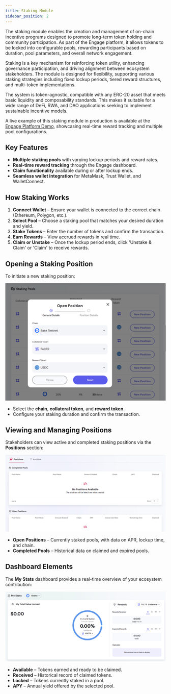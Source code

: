 ```yaml
---
title: Staking Module
sidebar_position: 2
---
```


The staking module enables the creation and management of on-chain incentive programs designed to promote long-term token holding and community participation. As part of the Engage platform, it allows tokens to be locked into configurable pools, rewarding participants based on duration, pool parameters, and overall network engagement.

Staking is a key mechanism for reinforcing token utility, enhancing governance participation, and driving alignment between ecosystem stakeholders. The module is designed for flexibility, supporting various staking strategies including fixed lockup periods, tiered reward structures, and multi-token implementations.

The system is token-agnostic, compatible with any ERC-20 asset that meets basic liquidity and composability standards. This makes it suitable for a wide range of DeFi, RWA, and DAO applications seeking to implement sustainable incentive models.

A live example of this staking module in production is available at the [Engage Platform Demo](https://sharingblock-engage.defactor.dev/staking), showcasing real-time reward tracking and multiple pool configurations.

## Key Features

- **Multiple staking pools** with varying lockup periods and reward rates.
- **Real-time reward tracking** through the Engage dashboard.
- **Claim functionality** available during or after lockup ends.
- **Seamless wallet integration** for MetaMask, Trust Wallet, and WalletConnect.

## How Staking Works

1. **Connect Wallet** – Ensure your wallet is connected to the correct chain (Ethereum, Polygon, etc.).
2. **Select Pool** – Choose a staking pool that matches your desired duration and yield.
3. **Stake Tokens** – Enter the number of tokens and confirm the transaction.
4. **Earn Rewards** – View accrued rewards in real time.
5. **Claim or Unstake** – Once the lockup period ends, click 'Unstake & Claim' or 'Claim' to receive rewards.

## Opening a Staking Position

To initiate a new staking position:

![Open Staking Position](../../../static/img/front-end/staking-open-position.png)

- Select the **chain**, **collateral token**, and **reward token**.
- Configure your staking duration and confirm the transaction.

## Viewing and Managing Positions

Stakeholders can view active and completed staking positions via the **Positions** section:

![Staking Positions List](../../../static/img/front-end/staking-positions-lists.png)

- **Open Positions** – Currently staked pools, with data on APR, lockup time, and chain.
- **Completed Pools** – Historical data on claimed and expired pools.

## Dashboard Elements

The **My Stats** dashboard provides a real-time overview of your ecosystem contribution:

![Staking Dashboard](../../../static/img/front-end/staking-dashboard.png)

- **Available** – Tokens earned and ready to be claimed.
- **Received** – Historical record of claimed tokens.
- **Locked** – Tokens currently staked in a pool.
- **APY** – Annual yield offered by the selected pool.
